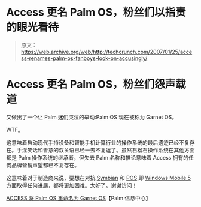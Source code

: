 # Access 更名 Palm OS，粉丝们以指责的眼光看待

> 原文：<https://web.archive.org/web/http://techcrunch.com/2007/01/25/access-renames-palm-os-fanboys-look-on-accusingly/>

# Access 更名 Palm OS，粉丝们怨声载道

又做出了一个让 Palm 迷们哭泣的举动:Palm OS 现在被称为 Garnet OS。

WTF。

这意味着启动现代手持设备和智能手机计算行业的操作系统的最后遗迹已经不复存在。手淫笑话和善意的双关语已经一去不复返了。虽然石榴石操作系统在其他方面都是 Palm 操作系统的继承者，但失去 Palm 名称和推论意味着 Access 拥有的任何品牌营销声望都已不复存在。

这意味着对于制造商来说，要想在对抗 [Symbian](https://web.archive.org/web/20130921075643/http://crunchgear.com/2006/11/01/smartphones-now-symbian/) 和 [POS](https://web.archive.org/web/20130921075643/http://crunchgear.com/2006/11/03/smartphones-now-10-things-i-hate-about-smartphones/) 即 [Windows Mobile 5](https://web.archive.org/web/20130921075643/http://crunchgear.com/2006/11/02/smartphones-now-windows-mobile-5/) 方面取得任何进展，都将更加困难。太好了。谢谢访问！

[ACCESS 将 Palm OS 重命名为 Garnet OS](https://web.archive.org/web/20130921075643/http://www.palminfocenter.com/news/9206/access-renames-palm-os-to-garnet-os/)【Palm 信息中心】
